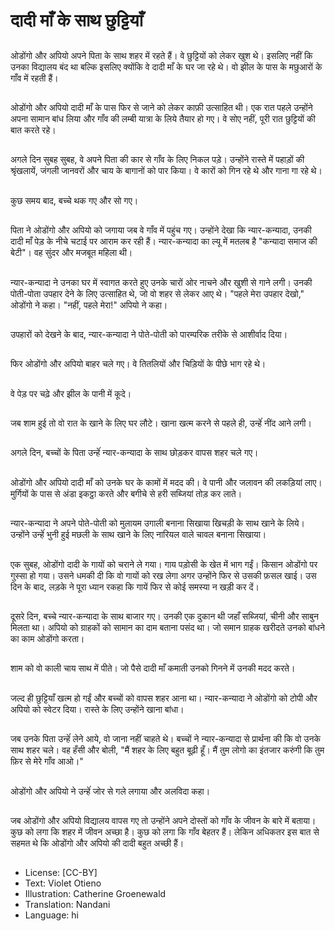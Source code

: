 # दादी माँ के साथ छुट्टियाँ

##
ओडोंगो और अपियो अपने पिता के साथ शहर में रहते हैं। वे छुट्टियों को लेकर खुश थे। इसलिए नहीं कि उनका विद्यालय बंद था बल्कि इसलिए क्योंकि वे दादी माँ के घर जा रहे थे। वो झील के पास के मछुआरों के गाँव में रहती हैं।

##
ओडोंगो और अपियो दादी माँ के पास फिर से जाने को लेकर काफ़ी उत्साहित थी। एक रात पहले उन्होंने अपना सामान बांध लिया और गाँव की लम्बी यात्रा के लिये तैयार हो गए। वे सोए नहीं, पूरी रात छुट्टियों की बात करते रहे।

##
अगले दिन सुबह सुबह, वे अपने पिता की कार से गाँव के लिए निकल पड़े। उन्होंने रास्ते में पहाड़ों की श्रृंखलायें, जंगली जानवरों और चाय के बागानों को पार किया। वे कारों को गिन रहे थे और गाना गा रहे थे।

##
कुछ समय बाद, बच्चे थक गए और सो गए।

##
पिता ने ओडोंगो और अपियो को जगाया जब वे गाँव में पहुंच गए। उन्होंने देखा कि न्यार-कन्यादा, उनकी दादी माँ पेड़ के नीचे चटाई पर आराम कर रही हैं। न्यार-कन्यादा का ल्यू में मतलब है "कन्यादा समाज की बेटी"। वह सुंदर और मजबूत महिला थी।

##
न्यार-कन्यादा ने उनका घर में स्वागत करते हुए उनके चारों ओर नाचने और खुशी से गाने लगी। उनकी पोती-पोता उपहार देने के लिए उत्साहित थे, जो वो शहर से लेकर आए थे। "पहले मेरा उपहार देखो," ओडोंगो ने कहा। "नहीं, पहले मेरा!" अपियो ने कहा।

##
उपहारों को देखने के बाद, न्यार-कन्यादा ने पोते-पोती को पारम्परिक तरीके से आशीर्वाद दिया।

##
फिर ओडोंगो और अपियो बाहर चले गए। वे तितलियों और चिड़ियों के पीछे भाग रहे थे।

##
वे पेड़ पर चढ़े और झील के पानी में कूदे।

##
जब शाम हुई तो वो रात के खाने के लिए घर लौटे। खाना खत्म करने से पहले ही, उन्हेंं नींद आने लगी।

##
अगले दिन, बच्चों के पिता उन्हेंं न्यार-कन्यादा के साथ छोड़कर वापस शहर चले गए।

##
ओडोंगो और अपियो दादी माँ को उनके घर के कामों में मदद की। वे पानी और जलावन की लकड़ियां लाए। मुर्गियों के पास से अंडा इकट्ठा करते और बगीचे से हरी सब्जियां तोड़ कर लाते।

##
न्यार-कन्यादा ने अपने पोते-पोती को मुलायम उगाली बनाना सिखाया खिचड़ी के साथ खाने के लिये। उन्होंने उन्हेंं भुनी हुई मछली के साथ खाने के लिए नारियल वाले चावल बनाना सिखाया।

##
एक सुबह, ओडोंगो दादी के गायों को चराने ले गया। गाय पड़ोसी के खेत में भाग गईं। किसान ओडोंगो पर गुस्सा हो गया। उसने धमकी दी कि वो गायों को रख लेगा अगर उन्होंने फिर से उसकी फ़सल खाई। उस दिन के बाद, लड़के ने पूरा ध्यान रकहा कि गायें फिर से कोई समस्या न खड़ी कर दें।

##
दूसरे दिन, बच्चे न्यार-कन्यादा के साथ बाजार गए। उनकी एक दुकान थी जहाँ सब्जियां, चीनी और साबुन मिलता था। अपियो को ग्राहकों को सामान का दाम बताना पसंद था। जो समान ग्राहक खरीदते उनको बांधने का काम ओडोंगो करता।

##
शाम को वो काली चाय साथ में पीते। जो पैसे दादी माँ कमाती उनको गिनने में उनकी मदद करते।

##
जल्द ही छुट्टियाँ खत्म हो गईं और बच्चों को वापस शहर आना था। न्यार-कन्यादा ने ओडोंगो को टोपी और अपियो को स्वेटर दिया। रास्ते के लिए उन्होंने खाना बांधा।

##
जब उनके पिता उन्हेंं लेने आये, वो जाना नहीं चाहते थे। बच्चों ने न्यार-कन्यादा से प्रार्थना की कि वो उनके साथ शहर चले। वह हँसी और बोली, "मैं शहर के लिए बहुत बूढ़ी हूँ। मैं तुम लोगो का इंतजार करुंगी कि तुम फ़िर से मेरे गाँव आओ।"

##
ओडोंगो और अपियो ने उन्हेंं जोर से गले लगाया और अलविदा कहा।

##
जब ओडोंगो और अपियो विद्यालय वापस गए तो उन्होंने अपने दोस्तों को गाँव के जीवन के बारे में बताया। कुछ को लगा कि शहर में जीवन अच्छा है। कुछ को लगा कि गाँव बेहतर हैं। लेकिन अधिकतर इस बात से सहमत थे कि ओडोंगो और अपियो की दादी बहुत अच्छी हैं।

##
* License: [CC-BY]
* Text: Violet Otieno
* Illustration: Catherine Groenewald
* Translation: Nandani
* Language: hi
